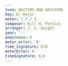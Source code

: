 ```yaml
---
tune: WAITING AND WATCHING
key: E♭ Major
meter: 7.7.7.3.
composer: Will H. Pontius
arranger: J. S. Dwight
year: '-'
anacrusis: 0
meter_error: '0'
time_signature: 6/8
meterError: 0
timeSignature: 6/4
---
```

